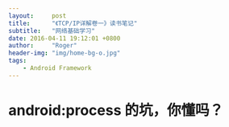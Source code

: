 ```yaml
---
layout:     post
title:      "《TCP/IP详解卷一》读书笔记"
subtitle:   "网络基础学习"
date: 2016-04-11 19:12:01 +0800
author:     "Roger"
header-img: "img/home-bg-o.jpg"
tags:
    - Android Framework
---
```

android:process 的坑，你懂吗？
=============
